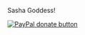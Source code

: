 Sasha Goddess!


[![PayPal donate button](http://Kristinita.ru/Donate-files/PayPal-Donate-Button-Dollar.png)](https://www.paypal.com/us/cgi-bin/webscr?cmd=_flow&SESSION=T4aIFm77rofhFYaXx9Jb1q7H_VfzrDMm1amy9KgucUlbbCM-isWYGAuFtbC&dispatch=5885d80a13c0db1f8e263663d3faee8d4fe1dd75ca3bd4f11d72275b28239088 "Donate to this project using Paypal")